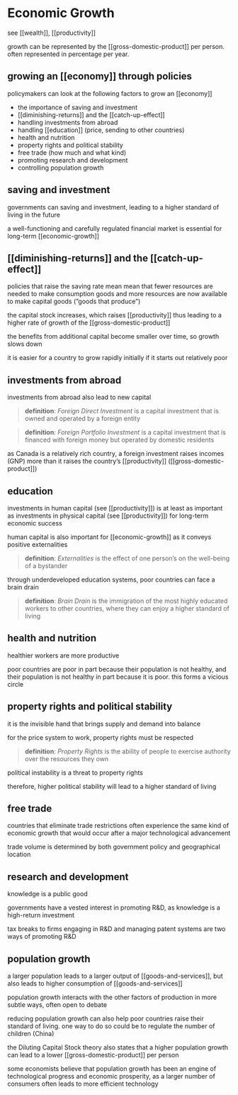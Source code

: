 # Economic Growth

see [[wealth]], [[productivity]]

growth can be represented by the [[gross-domestic-product]] per person. often represented in percentage per year.

## growing an [[economy]] through policies

policymakers can look at the following factors to grow an [[economy]]

- the importance of saving and investment
- [[diminishing-returns]] and the [[catch-up-effect]]
- handling investments from abroad
- handling [[education]] (price, sending to other countries)
- health and nutrition
- property rights and political stability
- free trade (how much and what kind)
- promoting research and development
- controlling population growth

## saving and investment

governments can saving and investment, leading to a higher standard of living in the future

a well-functioning and carefully regulated financial market is essential for long-term [[economic-growth]]

## [[diminishing-returns]] and the [[catch-up-effect]]

policies that raise the saving rate mean mean that fewer resources are needed to make consumption goods and more resources are now available to make capital goods (”goods that produce”)

the capital stock increases, which raises [[productivity]] thus leading to a higher rate of growth of the [[gross-domestic-product]]

the benefits from additional capital become smaller over time, so growth slows down

it is easier for a country to grow rapidly initially if it starts out relatively poor

## investments from abroad

investments from abroad also lead to new capital

> **definition**: _Foreign Direct Investment_ is a capital investment that is owned and operated by a foreign entity

> **definition**: _Foreign Portfolio Investment_ is a capital investment that is financed with foreign money but operated by domestic residents

as Canada is a relatively rich country, a foreign investment raises incomes (GNP) more than it raises the country’s [[productivity]] ([[gross-domestic-product]])

## education

investments in human capital (see [[productivity]]) is at least as important as investments in physical capital (see [[productivity]]) for long-term economic success

human capital is also important for [[economic-growth]] as it conveys positive externalities

> **definition**: _Externalities_ is the effect of one person’s on the well-being of a bystander

through underdeveloped education systems, poor countries can face a brain drain

> **definition**: _Brain Drain_ is the immigration of the most highly educated workers to other countries, where they can enjoy a higher standard of living

## health and nutrition

healthier workers are more productive

poor countries are poor in part because their population is not healthy, and their population is not healthy in part because it is poor. this forms a vicious circle

## property rights and political stability

it is the invisible hand that brings supply and demand into balance

for the price system to work, property rights must be respected

> **definition**: _Property Rights_ is the ability of people to exercise authority over the resources they own

political instability is a threat to property rights

therefore, higher political stability will lead to a higher standard of living

## free trade

countries that eliminate trade restrictions often experience the same kind of economic growth that would occur after a major technological advancement

trade volume is determined by both government policy and geographical location

## research and development

knowledge is a public good

governments have a vested interest in promoting R&D, as knowledge is a high-return investment

tax breaks to firms engaging in R&D and managing patent systems are two ways of promoting R&D

## population growth

a larger population leads to a larger output of [[goods-and-services]], but also leads to higher consumption of [[goods-and-services]]

population growth interacts with the other factors of production in more subtle ways, often open to debate

reducing population growth can also help poor countries raise their standard of living. one way to do so could be to regulate the number of children (China)

the Diluting Capital Stock theory also states that a higher population growth can lead to a lower [[gross-domestic-product]] per person

some economists believe that population growth has been an engine of technological progress and economic prosperity, as a larger number of consumers often leads to more efficient technology
